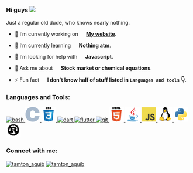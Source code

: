 ### Hi guys  <a href="https://tamton-aquib.github.io/my-website/"><img src="https://media.giphy.com/media/12B39IawiNS7QI/giphy.gif" width="30px"></a>
Just a regular old dude, who knows nearly nothing.

- 🔭 I’m currently working on    **[My website](https://tamton-aquib.github.io/my-website/)**.

- 🌱 I’m currently learning    **Nothing atm**.

- 🤝 I’m looking for help with    **Javascript**.

- 💬 Ask me about    **Stock market or chemical equations**.

- ⚡ Fun fact    **I don't know half of stuff listed in `Languages and tools` :point_down:**.


<h3 align="left">Languages and Tools:</h3>
<p align="left"> <a href="https://www.gnu.org/software/bash/" target="_blank"> <img src="https://png2.cleanpng.com/sh/bff53297d750e3d2611e531030af8065/L0KzQYm3VMI2N6lxfZH0aYP2gLBuTfJie5kyi9pubHywc7F0jfFvbF5xgdDuLXnxhLb5hvFkbV5xi58AYXWzRojpVPE2O2E1TZCEOUC7SYe7VsE2OmU7Tag5NUK5R4e9TwBvbz==/kisspng-bash-shell-command-line-interface-ls-5ae067b4a53005.9908964615246560526766.png" alt="bash" width="40" height="40"/> </a> <a href="https://www.cprogramming.com/" target="_blank"> <img src="https://raw.githubusercontent.com/devicons/devicon/master/icons/c/c-original.svg" alt="c" width="40" height="40"/> </a> <a href="https://www.w3schools.com/css/" target="_blank"> <img src="https://raw.githubusercontent.com/devicons/devicon/master/icons/css3/css3-original-wordmark.svg" alt="css3" width="40" height="40"/> </a> <a href="https://dart.dev" target="_blank"> <img src="https://www.vectorlogo.zone/logos/dartlang/dartlang-icon.svg" alt="dart" width="40" height="40"/> </a> <a href="https://flutter.dev" target="_blank"> <img src="https://www.vectorlogo.zone/logos/flutterio/flutterio-icon.svg" alt="flutter" width="40" height="40"/> </a> <a href="https://git-scm.com/" target="_blank"> <img src="https://www.vectorlogo.zone/logos/git-scm/git-scm-icon.svg" alt="git" width="40" height="40"/> </a> <a href="https://www.w3.org/html/" target="_blank"> <img src="https://raw.githubusercontent.com/devicons/devicon/master/icons/html5/html5-original-wordmark.svg" alt="html5" width="40" height="40"/> </a> <a href="https://www.java.com" target="_blank"> <img src="https://raw.githubusercontent.com/devicons/devicon/master/icons/java/java-original.svg" alt="java" width="40" height="40"/> </a> <a href="https://developer.mozilla.org/en-US/docs/Web/JavaScript" target="_blank"> <img src="https://raw.githubusercontent.com/devicons/devicon/master/icons/javascript/javascript-original.svg" alt="javascript" width="40" height="40"/> </a> <a href="https://www.linux.org/" target="_blank"> <img src="https://raw.githubusercontent.com/devicons/devicon/master/icons/linux/linux-original.svg" alt="linux" width="40" height="40"/> </a> <a href="https://www.python.org" target="_blank"> <img src="https://raw.githubusercontent.com/devicons/devicon/master/icons/python/python-original.svg" alt="python" width="40" height="40"/> </a> <a href="https://www.rust-lang.org" target="_blank"> <img src="https://raw.githubusercontent.com/devicons/devicon/master/icons/rust/rust-plain.svg" alt="rust" width="40" height="40"/> </a> </p>


<h3 align="left">Connect with me:</h3>
<p align="left">
<a href="https://twitter.com/tamton_aquib" target="blank"><img align="center" src="https://cdn.jsdelivr.net/npm/simple-icons@3.0.1/icons/twitter.svg" alt="tamton_aquib" height="30" width="40" /></a>
<a href="https://instagram.com/tamton_aquib" target="blank"><img align="center" src="https://cdn.jsdelivr.net/npm/simple-icons@3.0.1/icons/instagram.svg" alt="tamton_aquib" height="30" width="40" /></a>
</p>
